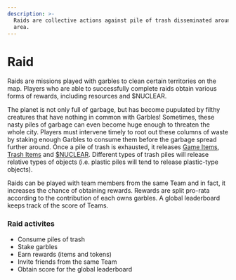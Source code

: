 ```yaml
---
description: >-
  Raids are collective actions against pile of trash disseminated around your
  area.
---
```


# Raid

Raids are missions played with garbles to clean certain territories on the map. Players who are able to successfully complete raids obtain various forms of rewards, including resources and $NUCLEAR.&#x20;

The planet is not only full of garbage, but has become pupulated by filthy creatures that have nothing in common with Garbles!  Sometimes, these nasty piles of garbage can even become huge enough to threaten the whole city.  Players must intervene timely to root out these columns of waste by staking enough Garbles to consume them before the garbage spread further around. Once a pile of trash is exhausted, it releases [Game Items](../resources/game-items/), [Trash Items](../resources/nft/trash-items.md) and [$NUCLEAR](../tokenomics/usdnuclear.md). Different types of trash piles will release relative types of objects (i.e. plastic piles will tend to release plastic-type objects).

Raids can be played with team members from the same Team and in fact, it increases the chance of obtaining rewards. Rewards are split pro-rata according to the contribution of each owns garbles. A global leaderboard keeps track of the score of Teams.&#x20;

### Raid activites

* Consume piles of trash
* Stake garbles
* Earn rewards (items and tokens)
* Invite friends from the same Team
* Obtain score for the global leaderboard
